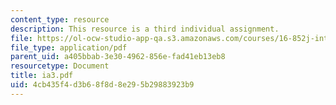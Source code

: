 ```yaml
---
content_type: resource
description: This resource is a third individual assignment.
file: https://ol-ocw-studio-app-qa.s3.amazonaws.com/courses/16-852j-integrating-the-lean-enterprise-fall-2005/4cb435f4d3b68f8d8e295b29883923b9_ia3.pdf
file_type: application/pdf
parent_uid: a405bbab-3e30-4962-856e-fad41eb13eb8
resourcetype: Document
title: ia3.pdf
uid: 4cb435f4-d3b6-8f8d-8e29-5b29883923b9
---
```

